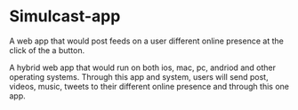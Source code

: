 # Simulcast-app
A web app that would post feeds on a user different online presence at the click of the a button.

A hybrid web app that would run on both ios, mac, pc, andriod and other operating systems.
Through this app and system, users will send post, videos, music, tweets to their different 
online presence and through this one app.
